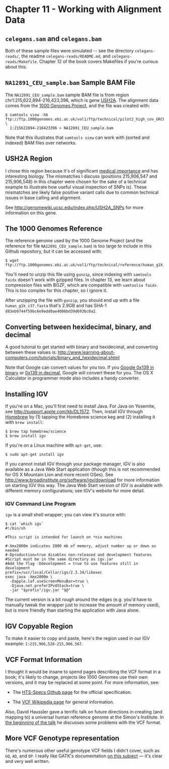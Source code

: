 # Chapter 11 - Working with Alignment Data

## `celegans.sam` and `celegans.bam`

Both of these sample files were simulated -- see the directory
`celegans-reads/`, the readme `celegans-reads/README.md`, and
`celegans-reads/Makefile`. Chapter 12 of the book covers Makefiles if you're
curious about this.

## `NA12891_CEU_sample.bam` Sample BAM File

The `NA12891_CEU_sample.bam` sample BAM file is from region
chr1:215,622,894-216,423,396, which is gene
[USH2A](http://uswest.ensembl.org/Homo_sapiens/Gene/Summary?db=core;g=ENSG00000042781;r=1:215622894-216423396).
The alignment data comes from the [1000 Genomes
Project](http://www.1000genomes.org), and the file was created with:

    $ samtools view -hb ftp://ftp.1000genomes.ebi.ac.uk/vol1/ftp/technical/pilot2_high_cov_GRCh37_bams/data/NA12891/alignment/NA12891.chrom1.ILLUMINA.bwa.CEU.high_coverage.20100517.bam \
      1:215622894-216423396 > NA12891_CEU_sample.bam

Note that this illustrates that `samtools view` can work with (sorted and indexed) BAM files over networks.

## USH2A Region

I chose this region because it's of significant [medical
importance](http://en.wikipedia.org/wiki/Usher_syndrome) and has interesting
biology. The mismatches I discuss (positions 215,906,547 and 215,906,548) in
this chapter were chosen for the sake of a technical example to illustrate how
useful visual inspection of SNPs is). These mismatches are likely false
positive variant calls due to common technical issues in base calling and
alignment.

See http://genomewiki.ucsc.edu/index.php/USH2A_SNPs for more information on
this gene.

## The 1000 Genomes Reference

The reference genome used by the 1000 Genome Project (and the reference for
file `NA12891_CEU_sample.bam`) is too large to include in this Github
repository, but it can be accessed with:

    $ wget ftp://ftp.1000genomes.ebi.ac.uk/vol1/ftp/technical/reference/human_g1k_v37.fasta.gz

You'll need to unzip this file using `gunzip`, since indexing with `samtools
faidx` doesn't work with gzipped files. In chapter 13, we learn about
compression files with BGZF, which are compatible with `samtoolsa faidx`. This
is too complex for this chapter, so I ignore it.

After unzipping the file with `gunzip`, you should end up with a file
`human_g1k_v37.fasta` that's 2.9GB and has SHA-1
`d83eb9744f59bc6e9edd0ae4006bd39d693bc0a2`.

## Converting between hexidecimal, binary, and decimal

A good tutorial to get started with binary and hexidecimal, and converting
between these values is:
http://www.learning-about-computers.com/tutorials/binary_and_hexidecimal.shtml

Note that Google can convert values for you too. If you [Google 0x139 in
binary](https://www.google.com/search?q=0x93+in+binary&oq=0x93+in+binary&aqs=chrome..69i57j69i60l3.204j0j4&sourceid=chrome&es_sm=91&ie=UTF-8)
or [0x139 in
decimal](https://www.google.com/search?q=0x93+in+binary&oq=0x93+in+binary&aqs=chrome..69i57j69i60l3.204j0j4&sourceid=chrome&es_sm=91&ie=UTF-8#q=0x93+in+decimal),
Google will convert these for you. The OS X Calculator in programmer mode also
includes a handy converter.

## Installing IGV

If you're on a Mac, you'll first need to install Java. For Java on Yosemite,
see http://support.apple.com/kb/DL1572. Then, install IGV through
[Homebrew](http://brew.sh/) by (1) tapping the Homebrew science keg and (2)
installing it with `brew install`:

    $ brew tap homebrew/science
    $ brew install igv

If you're on a Linux machine with `apt-get`, use:

    $ sudo apt-get install igv

If you cannot install IGV through your package manager, IGV is also available
as a Java Web Start application (though this is not recommended for OS X
Mountain Lion and more recent OSes). See
http://www.broadinstitute.org/software/igv/download for more information on
starting IGV this way. The Java Web Start version of IGV is available with
different memory configurations; see IGV's website for more detail.

### IGV Command Line Program

`igv` is a small shell wrapper; you can view it's source with:

    $ cat `which igv`
    #!/bin/sh
    
    #This script is intended for launch on *nix machines
    
    #-Xmx2000m indicates 2000 mb of memory, adjust number up or down as needed
    #-Dproduction=true disables non-released and development features
    #Script must be in the same directory as igv.jar
    #Add the flag -Ddevelopment = true to use features still in development
    prefix=/usr/local/Cellar/igv/2.3.34/libexec
    exec java -Xmx2000m \
      -Dapple.laf.useScreenMenuBar=true \
      -Djava.net.preferIPv4Stack=true \
      -jar "$prefix"/igv.jar "$@"

The current version is a bit rough around the edges (e.g. you'd have to
manually tweak the wrapper just to increase the amount of memory used), but is
more friendly than starting the application with Java alone.

## IGV Copyable Region

To make it easier to copy and paste, here's the region used in our IGV example:
`1:215,906,528-215,906,567`.

## VCF Format Information

I thought it would be insane to spend pages describing the VCF format in a
book; it's likely to change, projects like 1000 Genomes use their own versions,
and it may be replaced at some point. For more information, see:

 - The [HTS-Specs Github page](https://github.com/samtools/hts-specs) for the official specification.

 - The [VCF Wikipedia page](http://en.wikipedia.org/wiki/Variant_Call_Format) for general information.

Also, David Haussler gave a terrific talk on future directions in creating (and
mapping to) a universal human reference genome at the Simon's Institute. In
[the beginning of the talk](https://www.youtube.com/watch?v=Hq0SP7EraxY) he
discusses some problems with the VCF format.

## More VCF Genotype representation

There's numerous other useful genotype VCF fields I didn't cover, such as `GQ`,
`AD`, and `DP`. I really like GATK's documentation [on this
subject](http://gatkforums.broadinstitute.org/discussion/1268/how-should-i-interpret-vcf-files-produced-by-the-gatk)
— it's clear and very well written.
